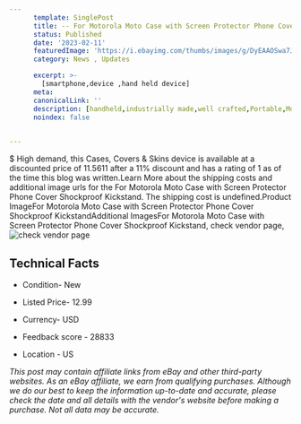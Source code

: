 ```yaml
---
      template: SinglePost
      title: -- For Motorola Moto Case with Screen Protector Phone Cover Shockproof Kickstand
      status: Published
      date: '2023-02-11'
      featuredImage: 'https://i.ebayimg.com/thumbs/images/g/DyEAAOSwa7JgWZJm/s-l225.jpg'
      category: News , Updates

      excerpt: >-
        [smartphone,device ,hand held device]
      meta:
      canonicalLink: ''
      description: [handheld,industrially made,well crafted,Portable,Mobile,Compact,Convenient,Lightweight,Maneuverable,Man-portable,Miniature,Carriable,Hand-held,Light,Holdable,Transportable,Mobile device,Pocket-sized,On-the-go,Wireless,Cordless,Compact size,Convenient size, smartphone,device ,hand held device]
      noindex: false

        
---
```

$
    High demand, this Cases, Covers & Skins device is available at a discounted price of 11.5611 after a 11% discount and has a rating of 1 as of the time this blog was written.Learn More about the shipping costs and additional image urls for the For Motorola Moto Case with Screen Protector Phone Cover Shockproof Kickstand. The shipping cost is undefined.Product ImageFor Motorola Moto Case with Screen Protector Phone Cover Shockproof KickstandAdditional ImagesFor Motorola Moto Case with Screen Protector Phone Cover Shockproof Kickstand, check vendor page, ![check vendor page](https://origin-galleryplus.ebayimg.com/ws/web/224397296376_2_0_1/225x225.jpg,https://origin-galleryplus.ebayimg.com/ws/web/224397296376_3_0_1/225x225.jpg,https://origin-galleryplus.ebayimg.com/ws/web/224397296376_4_0_1/225x225.jpg,https://origin-galleryplus.ebayimg.com/ws/web/224397296376_5_0_1/225x225.jpg,https://origin-galleryplus.ebayimg.com/ws/web/224397296376_6_0_1/225x225.jpg,https://origin-galleryplus.ebayimg.com/ws/web/224397296376_7_0_1/225x225.jpg,https://origin-galleryplus.ebayimg.com/ws/web/224397296376_8_0_1/225x225.jpg,https://origin-galleryplus.ebayimg.com/ws/web/224397296376_9_0_1/225x225.jpg)
    
    

 ## Technical Facts 



     
      

 - Condition- New 


      

 - Listed Price- 12.99 


      

 - Currency- USD 


      

 - Feedback score - 28833 


      

 - Location - US 


      
      

 *_This post may contain affiliate links from eBay and other third-party websites. As an eBay affiliate, we earn from qualifying purchases. Although we do our best to keep the information up-to-date and accurate, please check the date and all details with the vendor's website before making a purchase. Not all data may be accurate._*



    
    
    
    
    
